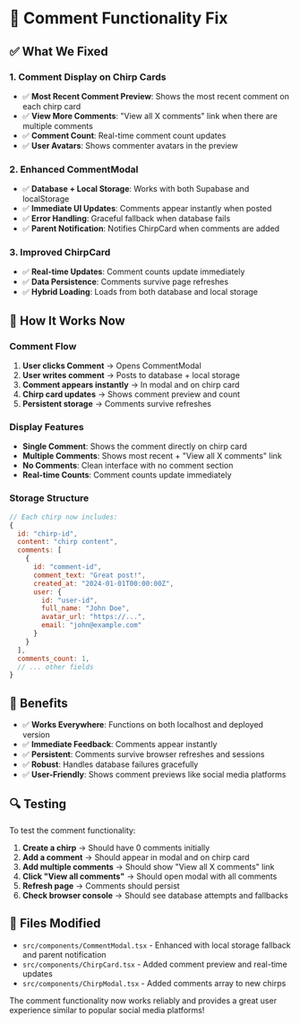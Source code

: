 # 🚀 Comment Functionality Fix

## ✅ What We Fixed

### 1. **Comment Display on Chirp Cards**
- ✅ **Most Recent Comment Preview**: Shows the most recent comment on each chirp card
- ✅ **View More Comments**: "View all X comments" link when there are multiple comments
- ✅ **Comment Count**: Real-time comment count updates
- ✅ **User Avatars**: Shows commenter avatars in the preview

### 2. **Enhanced CommentModal**
- ✅ **Database + Local Storage**: Works with both Supabase and localStorage
- ✅ **Immediate UI Updates**: Comments appear instantly when posted
- ✅ **Error Handling**: Graceful fallback when database fails
- ✅ **Parent Notification**: Notifies ChirpCard when comments are added

### 3. **Improved ChirpCard**
- ✅ **Real-time Updates**: Comment counts update immediately
- ✅ **Data Persistence**: Comments survive page refreshes
- ✅ **Hybrid Loading**: Loads from both database and local storage

## 🔧 How It Works Now

### Comment Flow
1. **User clicks Comment** → Opens CommentModal
2. **User writes comment** → Posts to database + local storage
3. **Comment appears instantly** → In modal and on chirp card
4. **Chirp card updates** → Shows comment preview and count
5. **Persistent storage** → Comments survive refreshes

### Display Features
- **Single Comment**: Shows the comment directly on chirp card
- **Multiple Comments**: Shows most recent + "View all X comments" link
- **No Comments**: Clean interface with no comment section
- **Real-time Counts**: Comment counts update immediately

### Storage Structure
```javascript
// Each chirp now includes:
{
  id: "chirp-id",
  content: "chirp content",
  comments: [
    {
      id: "comment-id",
      comment_text: "Great post!",
      created_at: "2024-01-01T00:00:00Z",
      user: {
        id: "user-id",
        full_name: "John Doe",
        avatar_url: "https://...",
        email: "john@example.com"
      }
    }
  ],
  comments_count: 1,
  // ... other fields
}
```

## 🎯 Benefits

- ✅ **Works Everywhere**: Functions on both localhost and deployed version
- ✅ **Immediate Feedback**: Comments appear instantly
- ✅ **Persistent**: Comments survive browser refreshes and sessions
- ✅ **Robust**: Handles database failures gracefully
- ✅ **User-Friendly**: Shows comment previews like social media platforms

## 🔍 Testing

To test the comment functionality:

1. **Create a chirp** → Should have 0 comments initially
2. **Add a comment** → Should appear in modal and on chirp card
3. **Add multiple comments** → Should show "View all X comments" link
4. **Click "View all comments"** → Should open modal with all comments
5. **Refresh page** → Comments should persist
6. **Check browser console** → Should see database attempts and fallbacks

## 📝 Files Modified

- `src/components/CommentModal.tsx` - Enhanced with local storage fallback and parent notification
- `src/components/ChirpCard.tsx` - Added comment preview and real-time updates
- `src/components/ChirpModal.tsx` - Added comments array to new chirps

The comment functionality now works reliably and provides a great user experience similar to popular social media platforms! 